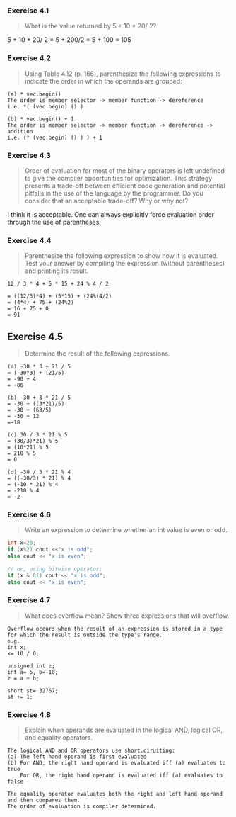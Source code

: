 ### Exercise 4.1
> What is the value returned by 5 + 10 * 20/ 2?

5 + 10 * 20/ 2 = 5 + 200/2 = 5 + 100 = 105

### Exercise 4.2
> Using Table 4.12 (p. 166), parenthesize the following expressions to indicate the order in which the operands are grouped:
```
(a) * vec.begin()         
The order is member selector -> member function -> dereference
i.e. *( (vec.begin) () )

(b) * vec.begin() + 1     
The order is member selector -> member function -> dereference -> addition
i,e. (* (vec.begin) () ) ) + 1
```

### Exercise 4.3
> Order of evaluation for most of the binary operators is left undefined to give the compiler opportunities for optimization. This strategy presents a trade-off between efficient code generation and potential pitfalls in the use of the language by the programmer. Do you consider that an acceptable trade-off? Why or why not?

I think it is acceptable. One can always explicitly force evaluation order through the use of parentheses.

### Exercise 4.4
> Parenthesize the following expression to show how it is evaluated. Test your answer by compiling the expression (without parentheses) and printing its result.
```
12 / 3 * 4 + 5 * 15 + 24 % 4 / 2

= ((12/3)*4) + (5*15) + (24%(4/2) 
= (4*4) + 75 + (24%2)
= 16 + 75 + 0 
= 91
```

## Exercise 4.5
> Determine the result of the following expressions.
```
(a) -30 * 3 + 21 / 5
= (-30*3) + (21/5)
= -90 + 4
= -86

(b) -30 + 3 * 21 / 5
= -30 + ((3*21)/5)
= -30 + (63/5)
= -30 + 12
=-18

(c) 30 / 3 * 21 % 5
= (30/3)*21) % 5
= (10*21) % 5
= 210 % 5
= 0

(d) -30 / 3 * 21 % 4
= ((-30/3) * 21) % 4
= (-10 * 21) % 4
= -210 % 4
= -2
```

### Exercise 4.6
> Write an expression to determine whether an int value is even or odd.
```c++
int x=20;
if (x%2) cout <<"x is odd";
else cout << "x is even";

// or, using bitwise operator:
if (x & 01) cout << "x is odd";
else cout << "x is even";
```

### Exercise 4.7
> What does overflow mean? Show three expressions that will overflow.
```
Overflow occurs when the result of an expression is stored in a type for which the result is outside the type's range.
e.g.
int x;
x= 10 / 0;

unsigned int z;
int a= 5, b=-10;
z = a + b;

short st= 32767;
st += 1;
```

### Exercise 4.8
> Explain when operands are evaluated in the logical AND, logical OR, and equality operators.
```
The logical AND and OR operators use short.ciruiting:
(a) The left hand operand is first evaluated
(b) For AND, the right hand operand is evaluated iff (a) evaluates to true
    For OR, the right hand operand is evaluated iff (a) evaluates to false

The equality operator evaluates both the right and left hand operand and then compares them. 
The order of evaluation is compiler determined.
```


